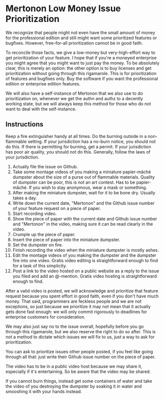 # Mertonon Low Money Issue Prioritization

We recognize that people might not even have the small amount of money for the professional edition and still might want some prioritized features or bugfixes. However, free-for-all prioritization cannot be in good faith.

To reconcile those facts, we give a low-money but very-high-effort way to get prioritization of your feature. I hope that if you're a moneyed enterprise you might agree that you might want to just pay the money. To be absolutely clear, this is merely an option: the other option is to buy licenses and get prioritization without going through this rigamarole. This is for prioritization of features and bugfixes only. Buy the software if you want the professional edition or enterprise edition features.

We will also have a self-instance of Mertonon that we also use to do prioritization on, whenever we get the authn and authz to a decently working state, but we will always keep this method for those who do not want to deal with the self-instance.

## Instructions

Keep a fire extinguisher handy at all times. Do the burning outside in a non-flammable setting. If your jurisdiction has a no-burn notice, you should not do this. If there is permitting for burning, get a permit. If your jurisdiction has poor air quality, you should not do this. Generally, follow the laws of your jurisdiction.

1. Actually file the issue on Github.
2. Take some montage videos of you making a miniature papier-mâché dumpster about the size of a purse out of flammable materials. Quality of dumpster can be poor, this is not an art contest. Has to be papier-mâché. If you wish to stay anonymous, wear a mask or something.
3. After making the miniature dumpster, wait for it to be bone dry. Usually takes a day.
4. Write down the current date, "Mertonon" and the Github issue number of your feature request on a piece of paper.
5. Start recording video.
6. Show the piece of paper with the current date and Github issue number and "Mertonon" in the video, making sure it can be read clearly in the video.
7. Crumple up the piece of paper.
8. Insert the piece of paper into the miniature dumpster.
9. Set the dumpster on fire.
10. Finish recording the video when the miniature dumpster is mostly ashes.
11. Edit the montage videos of you making the dumpster and the dumpster fire into one video. Gratis video editing is straightforward enough to find for a task of this simplicity.
12. Post a link to the video hosted on a public website as a reply to the issue you filed and add an @-mention. Gratis video hosting is straightforward enough to find.

After a valid video is posted, we will acknowledge and prioritize that feature request because you spent effort in good faith, even if you don't have much money. That said, programmers are feckless people and we are not exceptions, so just because we prioritize it may not mean that it actually gets done fast enough: we will only commit rigorously to deadlines for enterprise customers for consideration.

We may also just say no to the issue overall, hopefully before you go through this rigamarole, but we also reserve the right to do so after. This is not a method to dictate which issues we will fix to us, just a way to ask for prioritization.

You can ask to prioritize issues other people posted, if you feel like going through all that: just write their Github issue number on the piece of paper.

The video has to be in a public video host because we may share it, especially if it's entertaining. So be aware that the video may be shared.

If you cannot burn things, instead get some containers of water and take the video of you destroying the dumpster by soaking it in water and smooshing it with your hands instead.
